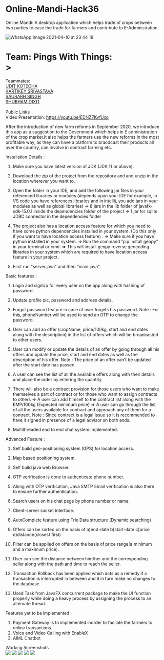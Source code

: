 # Online-Mandi-Hack36
Online Mandi: A desktop application which helps trade of crops between two parties to ease the trade for farmers and contribute to E-Administration 


![WhatsApp Image 2021-04-10 at 23 44 18](https://user-images.githubusercontent.com/66271037/114282223-39ab5600-9a60-11eb-8f76-318a44844a42.jpeg)

# Team: Pings With Things:<br>><br>
Teammates:<br>
<a href="https://github.com/kirito-udit">UDIT KOTECHA</a><br>
<a href="https://github.com/kartikeyasri23">KARTIKEY SRIVASTAVA</a><br>
<a href="https://github.com/mrdinosaurabh">SAURABH SINGH</a><br>
<a href="https://github.com/shubhamdixit760">SHUBHAM DIXIT</a><br><br>
Public Links<br>
Video Presentation: https://youtu.be/EDNZ7KvfUxo<br>


After the introduction of new farm reforms in September 2020, we introduce this app as a suggestion to the
Government which helps in E administration of the crop market.It also helps the farmers use the new reforms in
the most profitable way, as they can have a platform to braodcast their products all over the country, can involve in 
contract farming etc.



Installation Details :

1. Make sure you have latest version of JDK (JDK 11 or above).

2. Download the zip of the project from the repository and 
     and unzip in the location wherever you want to. 

3. Open the folder in your IDE, and add the following jar files
    in your referenced libraries or modules (depends upon your IDE
    for example, in VS code you have references libraries and in intellij, you
   add jars in your modules as well as global libraries)
     => 8 jars in the lib folder of javafx-sdk-15.0.1 inside the dependencies folder of the project
     => 1 jar for sqlite JDBC connector in the dependencies folder

4. The project also has a location access feature for which you need to have 
      some python dependencies installed in your system. (Do this only if you want 
     to have location access feature) .
     => Make sure if you have python installed in your system. 
     => Run the command "pip install geopy" in your terminal or cmd.
     => This will install geopy reverse geocoding libraries in your system which 
            are required to have location access feature in your project.

5. First run "server.java" and then "main.java" 




Basic features : 

1. Login and signUp for every user on the app along with hashing of password.

2. Update profile pic, password and address details.

3. Forgot password feature in case of user forgets his password.
     Note : For this, phoneNumber will be used to send an OTP to change the password.

4. User can add an offer (cropName, price/100kg, start and end dates along with the description) 
    in the list of offers which will be broadcasted to other users.

5. User can modify or update the details of an offer by going through all his offers
     and update the price, start and end dates as well as the description of his offer.
    Note : The price of an offer can't be updated after the start date has passed.

6. A user can see the list of  all the available offers along with their details and
    place the order by entering the quantity. 

7. There will also be a contract provision for those users who want to make themselves
     a part of contract or for those who want to assign contracts to others
     => A user can add himself to the contract list along with the EMP/100kg (Expected minimum price)
     => A user can go through the list of all the users available for contract and approach
           any of them for a contract.
Note : Since contract is a legal issue so it is recommended to have it signed in presence of  a legal advisor
on both ends. 

8. Multithreaded end to end chat system implemented. 

Advanced Feature : 

1. Self build geo-positioning system (GPS) for location access.

2. Map based positioning system.

3. Self build java web Browser. 

3. OTP verification is done to authenticate phone number.

4. Along with OTP verification, Java SMTP Email verification is also there to ensure further
    authentication.

5. Search users on his chat page by  phone number or name.

6. Client-server socket interface. 

7. AutoComplete feature using Trie Data structure (Dynamic searching) 

8. Offers can be sorted on the basis of
a)end-date
b)start-date
c)price
d)distance(closest first)

9. Filter can be applied on offers on the basis of price range(a minimum and a maximum price).

10. User can see the distance between him/her and the corresponding seller along with the path and time to reach the seller.

11. Transaction Rollback has been applied which acts as a remedy if a transaction is interrupted in between and it in turn make no changes to the database.

12. Used Task from JavaFX concurrent package to make the UI function properly while doing a heavy process by assigning the process to an alternate thread.


Features yet to be implemented : 

1. Payment Gateway is to implemented inorder to facilate the farmers to online transactions.
2. Voice and Video Calling with EnableX
3. AIML Chatbot


Working Screenshots<br>
![](https://i.ibb.co/dLHVT55/ind2ex.jpg)
![](https://i.ibb.co/T2XPw4c/index4.jpg)
![](https://i.ibb.co/cNz4syT/index3.jpg)
![](https://i.ibb.co/H2G92Pz/index5.jpg)
![](https://i.ibb.co/Jz8ZsBY/index.jpg)


